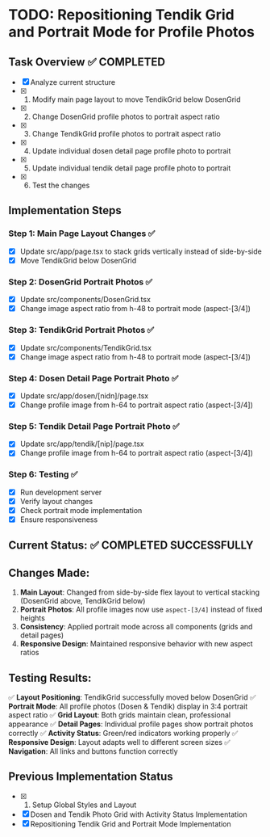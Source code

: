 # TODO: Repositioning Tendik Grid and Portrait Mode for Profile Photos

## Task Overview ✅ COMPLETED
- [x] Analyze current structure
- [x] 1. Modify main page layout to move TendikGrid below DosenGrid
- [x] 2. Change DosenGrid profile photos to portrait aspect ratio
- [x] 3. Change TendikGrid profile photos to portrait aspect ratio  
- [x] 4. Update individual dosen detail page profile photo to portrait
- [x] 5. Update individual tendik detail page profile photo to portrait
- [x] 6. Test the changes

## Implementation Steps

### Step 1: Main Page Layout Changes ✅
- [x] Update src/app/page.tsx to stack grids vertically instead of side-by-side
- [x] Move TendikGrid below DosenGrid

### Step 2: DosenGrid Portrait Photos ✅
- [x] Update src/components/DosenGrid.tsx
- [x] Change image aspect ratio from h-48 to portrait mode (aspect-[3/4])

### Step 3: TendikGrid Portrait Photos ✅
- [x] Update src/components/TendikGrid.tsx
- [x] Change image aspect ratio from h-48 to portrait mode (aspect-[3/4])

### Step 4: Dosen Detail Page Portrait Photo ✅
- [x] Update src/app/dosen/[nidn]/page.tsx
- [x] Change profile image from h-64 to portrait aspect ratio (aspect-[3/4])

### Step 5: Tendik Detail Page Portrait Photo ✅
- [x] Update src/app/tendik/[nip]/page.tsx  
- [x] Change profile image from h-64 to portrait aspect ratio (aspect-[3/4])

### Step 6: Testing ✅
- [x] Run development server
- [x] Verify layout changes
- [x] Check portrait mode implementation
- [x] Ensure responsiveness

## Current Status: ✅ COMPLETED SUCCESSFULLY

## Changes Made:
1. **Main Layout**: Changed from side-by-side flex layout to vertical stacking (DosenGrid above, TendikGrid below)
2. **Portrait Photos**: All profile images now use `aspect-[3/4]` instead of fixed heights
3. **Consistency**: Applied portrait mode across all components (grids and detail pages)
4. **Responsive Design**: Maintained responsive behavior with new aspect ratios

## Testing Results:
✅ **Layout Positioning**: TendikGrid successfully moved below DosenGrid
✅ **Portrait Mode**: All profile photos (Dosen & Tendik) display in 3:4 portrait aspect ratio
✅ **Grid Layout**: Both grids maintain clean, professional appearance
✅ **Detail Pages**: Individual profile pages show portrait photos correctly
✅ **Activity Status**: Green/red indicators working properly
✅ **Responsive Design**: Layout adapts well to different screen sizes
✅ **Navigation**: All links and buttons function correctly

## Previous Implementation Status
- [x] 1. Setup Global Styles and Layout
- [x] Dosen and Tendik Photo Grid with Activity Status Implementation
- [x] Repositioning Tendik Grid and Portrait Mode Implementation
